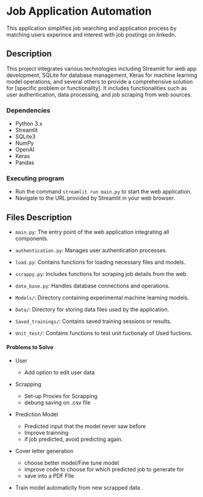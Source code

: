 # Job Application Automation

This application simplifies job searching and application process by matching users experince and interest with job postings on linkedn.

## Description

This project integrates various technologies including Streamlit for web app development, SQLite for database management, Keras for machine learning model operations, and several others to provide a comprehensive solution for [specific problem or functionality]. It includes functionalities such as user authentication, data processing, and job scraping from web sources.

### Dependencies

- Python 3.x
- Streamlit
- SQLite3
- NumPy
- OpenAI
- Keras
- Pandas


### Executing program

- Run the command `streamlit run main.py` to start the web application.
- Navigate to the URL provided by Streamlit in your web browser.

## Files Description

- `main.py`: The entry point of the web application integrating all components.

- `authentication.py`: Manages user authentication processes.

- `load.py`: Contains functions for loading necessary files and models.

- `scrappy.py`: Includes functions for scraping job details from the web.

- `data_base.py`: Handles database connections and operations.

- `Models/`: Directory containing experimental machine learning models.

- `Data/`: Directory for storing data files used by the application.

- `Saved_trainings/`: Contains saved training sessions or results.

- `Unit_test/`: Contains functions to test unit fuctionaly of Used fuctions.

#### Problems to Solve

* User
  - Add option to edit user data

* Scrapping
  - Set-up Proxies for Scrapping
  - debung saving on .csv file

* Prediction Model
  - Predicted input that the model never saw before
  - Improve trainning
  - if job predicted, avoid predicting again.

* Cover letter generation
   - choose better model/Fine tune model
   - improve code to choose for which predicted job to generate for
   - save into a PDF FIle

* Train model automaticlly from new scrapped data
.